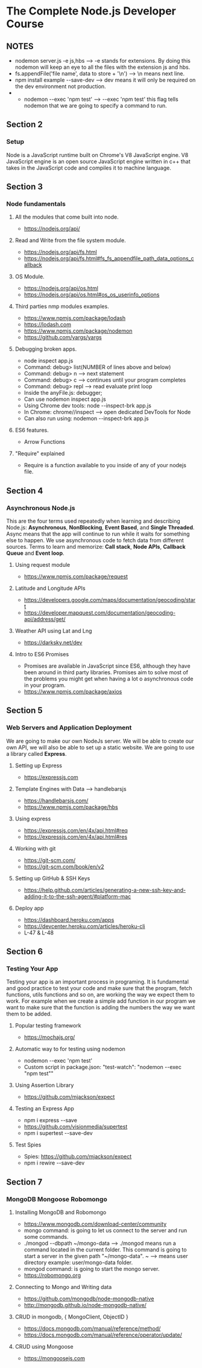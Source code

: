 # The Complete Node.js Developer Course

## NOTES
 - nodemon server.js -e js,hbs --> -e stands for extensions. By doing this nodemon will keep an eye to all the files with the extension js and hbs.
 - fs.appendFile('file name', data to store + '\n') --> \n means next line.
 - npm install example --save-dev --> dev means it will only be required on the dev environment not production.
 - * nodemon --exec 'npm test' --> --exec 'npm test' this flag tells nodemon that we are going to specify a command to run. 

## Section 2

### Setup
Node is a JavaScript runtime built on Chrome's V8 JavaScript engine. V8 JavaScript engine is an open source JavaScript engine written in c++ that takes in the JavaScript code and compiles it to machine language.

## Section 3 

### Node fundamentals

1. All the modules that come built into node.
    * https://nodejs.org/api/

2. Read and Write from the file system module.
    * https://nodejs.org/api/fs.html
    * https://nodejs.org/api/fs.html#fs_fs_appendfile_path_data_options_callback

3. OS Module.
    * https://nodejs.org/api/os.html
    * https://nodejs.org/api/os.html#os_os_userinfo_options

4. Third parties nmp modules examples.
    * https://www.npmjs.com/package/lodash
    * https://lodash.com
    * https://www.npmjs.com/package/nodemon
    * https://github.com/yargs/yargs

5. Debugging broken apps.

    * node inspect app.js
    * Command: debug> list(NUMBER of lines above and below)
    * Command: debug> n --> next statement 
    * Command: debug> c --> continues until your program completes
    * Command: debug> repl --> read evaluate print loop  
    * Inside the anyFile.js: debugger;
    * Can use nodemon inspect app.js 
    * Using Chrome dev tools: node --inspect-brk app.js
    * In Chrome: chrome//inspect --> open dedicated DevTools for Node
    * Can also run using: nodemon --inspect-brk app.js
    
6. ES6 features.
    * Arrow Functions

7. "Require" explained
    * Require is a function available to you inside of any of your nodejs file. 

## Section 4 

### Asynchronous Node.js
This are the four terms used repeatedly when learning and describing Node.js: **Asynchronous**, **NonBlocking**, **Event Based**, and **Single Threaded**. Async means that the app will continue to run while it waits for something else to happen. We use asynchronous code to fetch data from different sources. Terms to learn and memorize: **Call stack**, **Node APIs**, **Callback Queue** and **Event loop**.

1. Using request module
    * https://www.npmjs.com/package/request

2. Latitude and Longitude APIs
    * https://developers.google.com/maps/documentation/geocoding/start
    * https://developer.mapquest.com/documentation/geocoding-api/address/get/

3. Weather API using Lat and Lng
    * https://darksky.net/dev

4. Intro to ES6 Promises
    * Promises are available in JavaScript since ES6, although they have been around in third party libraries.
    Promises aim to solve most of the problems you might get when having a lot o asynchronous code in your 
    program. 
    * https://www.npmjs.com/package/axios

## Section 5

### Web Servers and Application Deployment
We are going to make our own NodeJs server. We will be able to create our own API, we will also be able to set up a static website. We are going to use a library called **Express**.

1. Setting up Express
    * https://expressjs.com

2. Template Engines with Data --> handlebarsjs
    * https://handlebarsjs.com/
    * https://www.npmjs.com/package/hbs

3. Using express 
    * https://expressjs.com/en/4x/api.html#req
    * https://expressjs.com/en/4x/api.html#res

4. Working with git
    * https://git-scm.com/
    * https://git-scm.com/book/en/v2

5. Setting up GitHub & SSH Keys
    * https://help.github.com/articles/generating-a-new-ssh-key-and-adding-it-to-the-ssh-agent/#platform-mac

6. Deploy app
    * https://dashboard.heroku.com/apps
    * https://devcenter.heroku.com/articles/heroku-cli
    * L-47 & L-48

## Section 6

### Testing Your App
Testing your app is an important process in programing. It is fundamental and good practice to test your code and make sure that the program, fetch functions, utils functions and so on, are working the way we expect them to work. For example when we create a simple add function in our program we want to make sure that the function is adding the numbers the way we want them to be added. 

1. Popular testing framework
    * https://mochajs.org/

2. Automatic way to for testing using nodemon
    * nodemon --exec 'npm test' 
    * Custom script in package.json: "test-watch": "nodemon --exec \"npm test\""

3. Using Assertion Library
    * https://github.com/mjackson/expect

4. Testing an Express App
    * npm i express --save
    * https://github.com/visionmedia/supertest
    * npm i supertest --save-dev

5. Test Spies
    * Spies: https://github.com/mjackson/expect
    * npm i rewire --save-dev


## Section 7

### MongoDB Mongoose Robomongo


1. Installing MongoDB and Robomongo
    * https://www.mongodb.com/download-center/community
    * mongo command: is going to let us connect to the server and run some commands.
    * ./mongod --dbpath ~/mongo-data --> ./mongod means run a command located in the current folder. This command is going to start a server in the given path "~/mongo-data". ~ --> means user directory example: user/mongo-data folder.
    * mongod command: is going to start the mongo server. 
    * https://robomongo.org

2. Connecting to Mongo and Writing data
    * https://github.com/mongodb/node-mongodb-native
    * http://mongodb.github.io/node-mongodb-native/

3. CRUD in mongodb, { MongoClient, ObjectID }
    * https://docs.mongodb.com/manual/reference/method/
    * https://docs.mongodb.com/manual/reference/operator/update/

4. CRUD using Mongoose
    * https://mongoosejs.com
